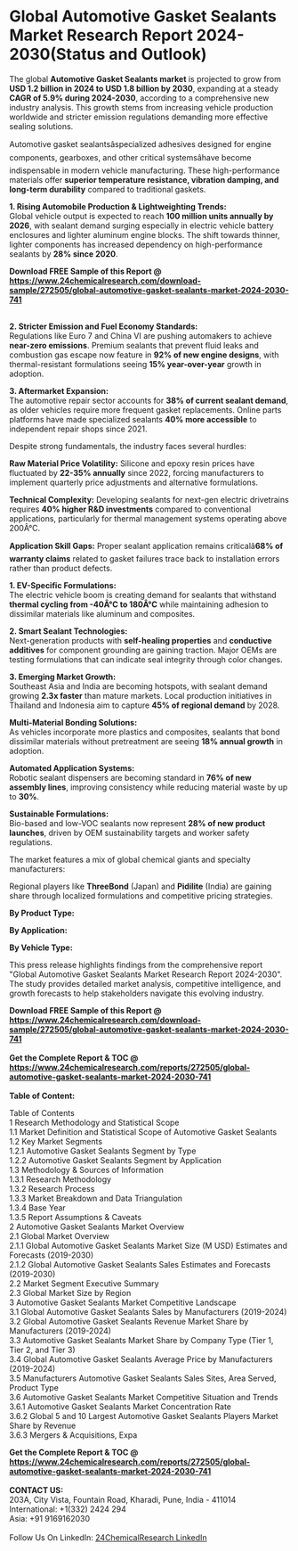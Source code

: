 <h1>Global Automotive Gasket Sealants Market Research Report 2024-2030(Status and Outlook)</h1><p>The global <strong>Automotive Gasket Sealants market</strong> is projected to grow from <strong>USD 1.2 billion in 2024 to USD 1.8 billion by 2030</strong>, expanding at a steady <strong>CAGR of 5.9% during 2024-2030</strong>, according to a comprehensive new industry analysis. This growth stems from increasing vehicle production worldwide and stricter emission regulations demanding more effective sealing solutions.</p><p>Automotive gasket sealantsâspecialized adhesives designed for engine components, gearboxes, and other critical systemsâhave become indispensable in modern vehicle manufacturing. These high-performance materials offer <strong>superior temperature resistance, vibration damping, and long-term durability</strong> compared to traditional gaskets.</p><p><strong>1. Rising Automobile Production &amp; Lightweighting Trends:</strong><br>
Global vehicle output is expected to reach <strong>100 million units annually by 2026</strong>, with sealant demand surging especially in electric vehicle battery enclosures and lighter aluminum engine blocks. The shift towards thinner, lighter components has increased dependency on high-performance sealants by <strong>28% since 2020</strong>.</p><div><b>Download FREE Sample of this Report @ 
            <a href="https://www.24chemicalresearch.com/download-sample/272505/global-automotive-gasket-sealants-market-2024-2030-741">
            https://www.24chemicalresearch.com/download-sample/272505/global-automotive-gasket-sealants-market-2024-2030-741</a></b></div><br><p><strong>2. Stricter Emission and Fuel Economy Standards:</strong><br>
Regulations like Euro 7 and China VI are pushing automakers to achieve <strong>near-zero emissions</strong>. Premium sealants that prevent fluid leaks and combustion gas escape now feature in <strong>92% of new engine designs</strong>, with thermal-resistant formulations seeing <strong>15% year-over-year</strong> growth in adoption.</p><p><strong>3. Aftermarket Expansion:</strong><br>
The automotive repair sector accounts for <strong>38% of current sealant demand</strong>, as older vehicles require more frequent gasket replacements. Online parts platforms have made specialized sealants <strong>40% more accessible</strong> to independent repair shops since 2021.</p><p>Despite strong fundamentals, the industry faces several hurdles:</p><p><strong>Raw Material Price Volatility:</strong> Silicone and epoxy resin prices have fluctuated by <strong>22-35% annually</strong> since 2022, forcing manufacturers to implement quarterly price adjustments and alternative formulations.</p><p><strong>Technical Complexity:</strong> Developing sealants for next-gen electric drivetrains requires <strong>40% higher R&amp;D investments</strong> compared to conventional applications, particularly for thermal management systems operating above 200Â°C.</p><p><strong>Application Skill Gaps:</strong> Proper sealant application remains criticalâ<strong>68% of warranty claims</strong> related to gasket failures trace back to installation errors rather than product defects.</p><p><strong>1. EV-Specific Formulations:</strong><br>
The electric vehicle boom is creating demand for sealants that withstand <strong>thermal cycling from -40Â°C to 180Â°C</strong> while maintaining adhesion to dissimilar materials like aluminum and composites.</p><p><strong>2. Smart Sealant Technologies:</strong><br>
Next-generation products with <strong>self-healing properties</strong> and <strong>conductive additives</strong> for component grounding are gaining traction. Major OEMs are testing formulations that can indicate seal integrity through color changes.</p><p><strong>3. Emerging Market Growth:</strong><br>
Southeast Asia and India are becoming hotspots, with sealant demand growing <strong>2.3x faster</strong> than mature markets. Local production initiatives in Thailand and Indonesia aim to capture <strong>45% of regional demand</strong> by 2028.</p><p><strong>Multi-Material Bonding Solutions:</strong><br>
	As vehicles incorporate more plastics and composites, sealants that bond dissimilar materials without pretreatment are seeing <strong>18% annual growth</strong> in adoption.</p><p><strong>Automated Application Systems:</strong><br>
	Robotic sealant dispensers are becoming standard in <strong>76% of new assembly lines</strong>, improving consistency while reducing material waste by up to <strong>30%</strong>.</p><p><strong>Sustainable Formulations:</strong><br>
	Bio-based and low-VOC sealants now represent <strong>28% of new product launches</strong>, driven by OEM sustainability targets and worker safety regulations.</p><p>The market features a mix of global chemical giants and specialty manufacturers:</p><p>Regional players like <strong>ThreeBond</strong> (Japan) and <strong>Pidilite</strong> (India) are gaining share through localized formulations and competitive pricing strategies.</p><p><strong>By Product Type:</strong></p><p><strong>By Application:</strong></p><p><strong>By Vehicle Type:</strong></p><p>This press release highlights findings from the comprehensive report "Global Automotive Gasket Sealants Market Research Report 2024-2030". The study provides detailed market analysis, competitive intelligence, and growth forecasts to help stakeholders navigate this evolving industry.</p><div><b>Download FREE Sample of this Report @ 
            <a href="https://www.24chemicalresearch.com/download-sample/272505/global-automotive-gasket-sealants-market-2024-2030-741">
            https://www.24chemicalresearch.com/download-sample/272505/global-automotive-gasket-sealants-market-2024-2030-741</a></b></div><br><div><b>Get the Complete Report & TOC @ 
            <a href="https://www.24chemicalresearch.com/reports/272505/global-automotive-gasket-sealants-market-2024-2030-741">
            https://www.24chemicalresearch.com/reports/272505/global-automotive-gasket-sealants-market-2024-2030-741</a></b></div><br>
            <b>Table of Content:</b><p>Table of Contents<br />
1 Research Methodology and Statistical Scope<br />
1.1 Market Definition and Statistical Scope of Automotive Gasket Sealants<br />
1.2 Key Market Segments<br />
1.2.1 Automotive Gasket Sealants Segment by Type<br />
1.2.2 Automotive Gasket Sealants Segment by Application<br />
1.3 Methodology & Sources of Information<br />
1.3.1 Research Methodology<br />
1.3.2 Research Process<br />
1.3.3 Market Breakdown and Data Triangulation<br />
1.3.4 Base Year<br />
1.3.5 Report Assumptions & Caveats<br />
2 Automotive Gasket Sealants Market Overview<br />
2.1 Global Market Overview<br />
2.1.1 Global Automotive Gasket Sealants Market Size (M USD) Estimates and Forecasts (2019-2030)<br />
2.1.2 Global Automotive Gasket Sealants Sales Estimates and Forecasts (2019-2030)<br />
2.2 Market Segment Executive Summary<br />
2.3 Global Market Size by Region<br />
3 Automotive Gasket Sealants Market Competitive Landscape<br />
3.1 Global Automotive Gasket Sealants Sales by Manufacturers (2019-2024)<br />
3.2 Global Automotive Gasket Sealants Revenue Market Share by Manufacturers (2019-2024)<br />
3.3 Automotive Gasket Sealants Market Share by Company Type (Tier 1, Tier 2, and Tier 3)<br />
3.4 Global Automotive Gasket Sealants Average Price by Manufacturers (2019-2024)<br />
3.5 Manufacturers Automotive Gasket Sealants Sales Sites, Area Served, Product Type<br />
3.6 Automotive Gasket Sealants Market Competitive Situation and Trends<br />
3.6.1 Automotive Gasket Sealants Market Concentration Rate<br />
3.6.2 Global 5 and 10 Largest Automotive Gasket Sealants Players Market Share by Revenue<br />
3.6.3 Mergers & Acquisitions, Expa</p><div><b>Get the Complete Report & TOC @ 
            <a href="https://www.24chemicalresearch.com/reports/272505/global-automotive-gasket-sealants-market-2024-2030-741">
            https://www.24chemicalresearch.com/reports/272505/global-automotive-gasket-sealants-market-2024-2030-741</a></b></div><br><b>CONTACT US:</b><br>
            203A, City Vista, Fountain Road, Kharadi, Pune, India - 411014<br>
            International: +1(332) 2424 294<br>
            Asia: +91 9169162030 <br><br>
            Follow Us On LinkedIn: <a href="https://www.linkedin.com/company/24chemicalresearch/">24ChemicalResearch LinkedIn</a>